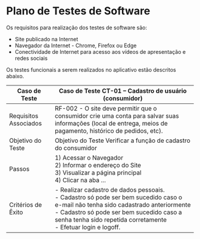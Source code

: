 # Plano de Testes de Software
Os requisitos para realização dos testes de software são:
-	Site publicado na Internet
-	Navegador da Internet - Chrome, Firefox ou Edge
-	Conectividade de Internet para acesso aos vídeos de apresentação e redes sociais

Os testes funcionais a serem realizados no aplicativo estão descritos abaixo.


| Caso de Teste         | Caso de Teste	CT-01 – Cadastro de usuário (consumidor) |
|-----------------------|--------------------------------------------------------|
| Requisitos Associados | RF-002 - O site deve permitir que o consumidor crie uma conta para salvar suas informações (local de entrega, meios de pagamento, histórico de pedidos, etc). |
| Objetivo do Teste     | Objetivo do Teste	Verificar a função de cadastro do consumidor |
| Passos                | 1) Acessar o Navegador <br>2) Informar o endereço do Site <br>3) Visualizar a página principal <br>4) Clicar na aba ...|
| Critérios de Êxito    | -	Realizar cadastro de dados pessoais. <br>- Cadastro só pode ser bem sucedido caso o e-mail não tenha sido cadastrado anteriormente <br>- Cadastro só pode ser bem sucedido caso a senha tenha sido repetida corretamente<br>- Efetuar login e logoff. |
